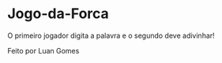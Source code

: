 # Jogo-da-Forca

O primeiro jogador digita a palavra e o segundo deve adivinhar!

Feito por Luan Gomes
